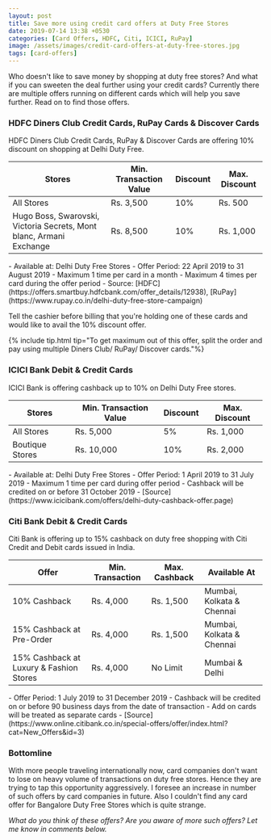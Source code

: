 ```yaml
---
layout: post
title: Save more using credit card offers at Duty Free Stores
date: 2019-07-14 13:38 +0530
categories: [Card Offers, HDFC, Citi, ICICI, RuPay]
image: /assets/images/credit-card-offers-at-duty-free-stores.jpg
tags: [card-offers]
---
```


Who doesn't like to save money by shopping at duty free stores? And what if you can sweeten the deal further using your credit cards? Currently there are multiple offers running on different cards which will help you save further. Read on to find those offers.

### HDFC Diners Club Credit Cards, RuPay Cards & Discover Cards

HDFC Diners Club Credit Cards, RuPay & Discover Cards are offering 10% discount on shopping at Delhi Duty Free.

<table class="table">
<thead class="thead-dark">
<tr>
	<th scope="col"> Stores</th>
    <th scope="col"> Min. Transaction Value</th>
    <th scope="col"> Discount</th>
    <th scope="col"> Max. Discount</th>
</tr>
</thead>
<tbody>
<tr>
	<td> All Stores </td>
	<td> Rs. 3,500 </td>
    <td> 10% </td>
    <td> Rs. 500 </td>
</tr>
<tr>
	<td> Hugo Boss, Swarovski, Victoria Secrets, Mont blanc, Armani Exchange </td>
	<td> Rs. 8,500 </td>
    <td> 10% </td>
    <td> Rs. 1,000 </td>
</tr>
</tbody>
</table>
- Available at: Delhi Duty Free Stores
- Offer Period: 22 April 2019 to 31 August 2019
- Maximum 1 time per card in a month
- Maximum 4 times per card during the offer period
- Source: [HDFC](https://offers.smartbuy.hdfcbank.com/offer_details/12938), [RuPay](https://www.rupay.co.in/delhi-duty-free-store-campaign)

Tell the cashier before billing that you're holding one of these cards and would like to avail the 10% discount offer.

{% include tip.html tip="To get maximum out of this offer, split the order and pay using multiple Diners Club/ RuPay/ Discover cards."%}

### ICICI Bank Debit & Credit Cards

ICICI Bank is offering cashback up to 10% on Delhi Duty Free stores.

<table class="table">
<thead class="thead-dark">
<tr>
	<th scope="col"> Stores</th>
    <th scope="col"> Min. Transaction Value</th>
    <th scope="col"> Discount</th>
    <th scope="col"> Max. Discount</th>
</tr>
</thead>
<tbody>
<tr>
	<td> All Stores </td>
	<td> Rs. 5,000 </td>
    <td> 5% </td>
    <td> Rs. 1,000 </td>
</tr>
<tr>
	<td> Boutique Stores </td>
	<td> Rs. 10,000 </td>
    <td> 10% </td>
    <td> Rs. 2,000 </td>
</tr>
</tbody>
</table>
- Available at: Delhi Duty Free Stores
- Offer Period: 1 April 2019 to 31 July 2019
- Maximum 1 time per card during offer period
- Cashback will be credited on or before 31 October 2019
- [Source](https://www.icicibank.com/offers/delhi-duty-cashback-offer.page)

### Citi Bank Debit & Credit Cards

Citi Bank is offering up to 15% cashback on duty free shopping with Citi Credit and Debit cards issued in India.

<table class="table">
<thead class="thead-dark">
<tr>
	<th scope="col"> Offer</th>
    <th scope="col"> Min. Transaction</th>
    <th scope="col"> Max. Cashback</th>
    <th scope="col"> Available At</th>
</tr>
</thead>
<tbody>
<tr>
	<td> 10% Cashback </td>
	<td> Rs. 4,000 </td>
    <td> Rs. 1,500 </td>
    <td> Mumbai, Kolkata & Chennai </td>
</tr>
<tr>
	<td> 15% Cashback at Pre-Order</td>
	<td> Rs. 4,000 </td>
    <td> Rs. 1,500 </td>
    <td> Mumbai, Kolkata & Chennai </td>
</tr>
<tr>
	<td> 15% Cashback at Luxury & Fashion Stores</td>
	<td> Rs. 4,000 </td>
    <td> No Limit </td>
    <td> Mumbai & Delhi </td>
</tr>
</tbody>
</table>
- Offer Period: 1 July 2019 to 31 December 2019
- Cashback will be credited on or before 90 business days from the date of transaction
- Add on cards will be treated as separate cards
- [Source](https://www.online.citibank.co.in/special-offers/offer/index.html?cat=New_Offers&id=3)

### Bottomline

With more people traveling internationally now, card companies don't want to lose on heavy volume of transactions on duty free stores. Hence they are trying to tap this opportunity aggressively. I foresee an increase in number of such offers by card companies in future. Also I couldn't find any card offer for Bangalore Duty Free Stores which is quite strange.

_What do you think of these offers? Are you aware of more such offers? Let me know in comments below._
